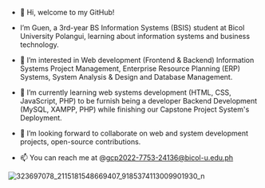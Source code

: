 - 👋 Hi, welcome to my GitHub!
- I’m Guen, a 3rd-year BS Information Systems (BSIS) student at Bicol University Polangui, learning about information systems and business technology.
- 👀 I’m interested in Web development (Frontend & Backend) Information Systems Project Management, Enterprise Resource Planning (ERP) Systems,
System Analysis & Design and Database Management.

- 🌱 I’m currently learning web systems development  (HTML, CSS, JavaScript, PHP) to be furnish being a developer Backend Development (MySQL, XAMPP, PHP)
while finishing our Capstone Project System's Deployment.

- 💞️ I’m looking forward to collaborate on web and system development projects, open-source contributions.
- 📫 You can reach me at @gcp2022-7753-24136@bicol-u.edu.ph
<!---
gwypods/gwypods is a ✨ special ✨ repository because its `README.md` (this file) appears on your GitHub profile.
You can click the Preview link to take a look at your changes.
--->
![323697078_2115181548669407_9185374113009901930_n](https://github.com/gwypods/gwypods/assets/143871962/d2814965-a7e1-417e-a3d1-38e140b90387)
